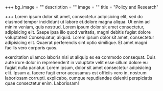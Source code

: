 +++
bg_image = ""
description = ""
image = ""
title = "Policy and Research"

+++
Lorem ipsum dolor sit amet, consectetur adipisicing elit, sed do eiusmod tempor incididunt ut labore et.dolore magna aliqua. Ut enim ad minim veniam, quis nostrud. Lorem ipsum dolor sit amet consectetur, adipisicing elit. Saepe ipsa illo quod veritatis, magni debitis fugiat dolore voluptates! Consequatur, aliquid. Lorem ipsum dolor sit amet, consectetur adipisicing elit. Quaerat perferendis sint optio similique. Et amet magni facilis vero corporis quos.

exercitation ullamco laboris nisi ut aliquip ex ea commodo consequat. Duis aute irure dolor in reprehenderit in voluptate velit esse cillum dolore eu fugiat nulla pariatur. Lorem ipsum, dolor sit amet consectetur adipisicing elit. Ipsum a, facere fugit error accusamus est officiis vero in, nostrum laboriosam corrupti. explicabo, cumque repudiandae deleniti perspiciatis quae consectetur enim. Laboriosam!